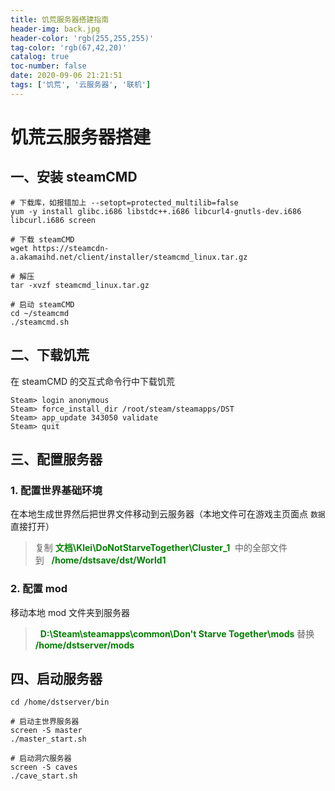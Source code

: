 ```yaml
---
title: 饥荒服务器搭建指南
header-img: back.jpg
header-color: 'rgb(255,255,255)'
tag-color: 'rgb(67,42,20)'
catalog: true
toc-number: false
date: 2020-09-06 21:21:51
tags: ['饥荒', '云服务器', '联机']
---
```


# 饥荒云服务器搭建

## 一、安装 steamCMD

```shell
# 下载库，如报错加上 --setopt=protected_multilib=false
yum -y install glibc.i686 libstdc++.i686 libcurl4-gnutls-dev.i686 libcurl.i686 screen

# 下载 steamCMD
wget https://steamcdn-a.akamaihd.net/client/installer/steamcmd_linux.tar.gz

# 解压
tar -xvzf steamcmd_linux.tar.gz

# 启动 steamCMD
cd ~/steamcmd
./steamcmd.sh
```

## 二、下载饥荒

在 steamCMD 的交互式命令行中下载饥荒

```shell
Steam> login anonymous
Steam> force_install_dir /root/steam/steamapps/DST
Steam> app_update 343050 validate
Steam> quit
```

## 三、配置服务器

### 1. 配置世界基础环境

在本地生成世界然后把世界文件移动到云服务器（本地文件可在游戏主页面点 `数据` 直接打开）

> 复制 <span style="color: green">**文档\Klei\DoNotStarveTogether\Cluster_1** </span>&nbsp;中的全部文件到&nbsp;<span style="color: green">  **/home/dstsave/dst/World1** </span>

### 2. 配置 mod

移动本地 mod 文件夹到服务器

><span style="color: green">  **D:\Steam\steamapps\common\Don't Starve Together\mods**</span>&nbsp;替换&nbsp; <span style="color: green">**/home/dstserver/mods**</span>

## 四、启动服务器

```shell
cd /home/dstserver/bin

# 启动主世界服务器
screen -S master
./master_start.sh

# 启动洞穴服务器
screen -S caves
./cave_start.sh
```
